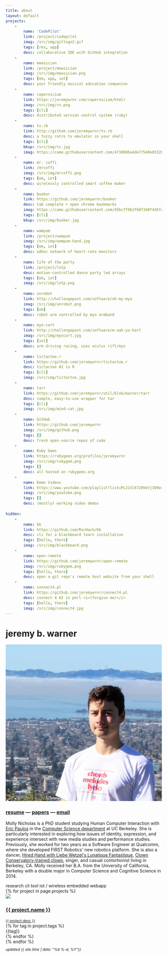 ```yaml
---
title: about
layout: default
projects:
    -
        name: 'CodePilot'
        link: /project/codepilot
        imag: /src/img/gitlogo2.gif
        tags: [res, app]
        desc: collaborative IDE with GitHub integration
    -
        name: mewsician
        link: /project/mewsician
        imag: /src/img/mewsician.png
        tags: [em, app, iot]
        desc: your friendly musical education companion
    -
        name: copernicium
        link: https://jeremywrnr.com/copernicium/html/
        imag: /src/img/cn.png
        tags: [cli]
        desc: distributed version control system (ruby)
    -
        name: tv.rb
        link: http://github.com/jeremywrnr/tv.rb
        desc: a fuzzy retro tv emulator in your shell
        tags: [cli]
        bkup: /src/img/tv.jpg
        imag: https://camo.githubusercontent.com/4710696a4de77540e0532b2513476ef0dbc2b52d/687474703a2f2f692e696d6775722e636f6d2f69325a557059682e676966
    -
        name: mr. coffi
        link: /mrcoffi
        imag: /src/img/mrcoffi.png
        tags: [em, iot]
        desc: wirelessly controlled smart coffee maker
    -
        name: booker
        link: https://github.com/jeremywrnr/booker
        desc: tab complete + open chrome bookmarks
        imag: https://camo.githubusercontent.com/d5bcff9b2f68f340f445fd1e24df4fc4cb9bcd62/687474703a2f2f692e696d6775722e636f6d2f7979647162336d2e676966
        tags: [cli]
        bkup: /src/img/booker.jpg
    -
        name: wampum
        link: /project/wampum
        imag: /src/img/wampum-hand.jpg
        tags: [em, iot]
        desc: adhoc network of heart-rate monitors
    -
        name: life of the party
        link: /project/lotp
        desc: motion-controlled dance party led arrays
        tags: [em, iot]
        imag: /src/img/lotp.png
    -
        name: unrobot
        link: http://challengepost.com/software/oh-my-myo
        imag: /src/img/unrobot.png
        tags: [em]
        desc: robot arm controlled by myo armband
    -
        name: myo-cart
        link: http://challengepost.com/software/m-aah-yo-kart
        imag: /src/img/myocart.jpg
        tags: [iot]
        desc: arm driving racing, uses oculus rift/myo
    -
        name: tictactoe.r
        link: https://github.com/jeremywrnr/tictactoe.r
        desc: tictactoe AI in R
        tags: [cli]
        imag: /src/img/tictactoe.jpg
    -
        name: tarr
        link: https://github.com/jeremywrnr/util/blob/master/tarr
        desc: simple, easy-to-use wrapper for tar
        tags: [cli]
        imag: /src/img/mind-cat.jpg
    -
        name: GitHub
        link: https://github.com/jeremywrnr
        imag: /src/img/github.png
        tags: []
        desc: fresh open-source repos of code
    -
        name: Ruby Gems
        link: https://rubygems.org/profiles/jeremywrnr
        imag: /src/img/rubygem.png
        tags: []
        desc: all hosted on rubygems.org
    -
        name: Demo Videos
        link: https://www.youtube.com/playlist?list=PL3iSl6720Vm7j3O9ex-FjVuZ9ZaiL4ph0
        imag: /src/img/youtube.png
        tags: []
        desc: (mostly) working video demos

hidden:
    -
        name: bb
        link: https://github.com/RocHack/bb
        desc: cli for a blackboard learn installation
        tags: [hello, there]
        imag: /src/img/blackboard.png
    -
        name: open-remote
        link: https://github.com/jeremywrnr/open-remote
        imag: /src/img/rubygem.png
        tags: [hello, there]
        desc: open a git repo's remote host website from your shell
    -
        name: connect4.pl
        link: https://github.com/jeremywrnr/connect4.pl
        desc: connect 4 AI in perl <i>(forgive me)</i>
        tags: [hello, there]
        imag: /src/img/connect4.jpg
---
```



# jeremy b. warner

<div class="clearfix">
<img id="prof" alt="Look on my Face, ye mighty, and despair. " src="/src/img/hills.jpg">

<h3>
<a href="/cv">resume</a> —
<a href="/papers">papers</a> —
<a href="&#109;&#097;&#105;&#108;&#116;&#111;:&#106;&#101;&#114;&#101;&#109;&#121;&#046;&#119;&#097;&#114;&#110;&#101;&#114;&#064;&#098;&#101;&#114;&#107;&#101;&#108;&#101;&#121;&#046;&#101;&#100;&#117;">email</a>
</h3>

<p> Molly Nicholas is a PhD student studying Human Computer Interaction 
  with <a href="http://www.paulos.net/">Eric Paulos</a> in the <a href="http://www.cs.berkeley.edu" target="_blank">Computer Science department</a> at UC Berkeley. She is particularly interested in exploring how issues of identity, expression, and experience intersect with new media studies and performance studies.  Previously, she worked for two years as a Software Engineer at Qualcomm, where she developed FIRST Robotics’ new robotics platform. She is also a dancer, <a href="http://www.lunfan.com/">Hired Hand with Liebe Wetzel's Lunatique Fantastique</a>, <a href="http://circuscenter.org/clown">Clown Conservatory-trained clown</a>, singer, and casual contortionist living in Berkeley, CA.  Molly received her B.A. from the University of California, Berkeley with a double major in Computer Science and Cognitive Science in 2014.

</div><!--clearfix-->

<div id="tags">
  <span class="tag res">research</span>
  <span class="tag cli">cli tool</span>
  <span class="tag iot">iot / wireless</span>
  <span class="tag em">embedded</span>
  <span class="tag app">webapp</span>
</div>

<div id='projects'>
{% for project in page.projects %}
<div class="project">
  <a href="{{ project.link }}">
  <img src="{{ project.imag }}" class="project-image"/>
  <div class="project-info">
  <h3>{{ project.name }} </h3>
  <small>{{ project.desc }}</small>
  </div>
  </a>
  <div class="project-tags">
  {% for tag in project.tags %} <div class="tag {{tag}}">{{tag}}</div>
  {% endfor %}</div>
</div>
{% endfor %}
</div>


<p style="margin: 0.5em 0em 10em 0em;">
<small><i>
<!--<a href="/mit-license">license</a> --->
updated {{ site.time | date: "%b %-d, %Y"}} </i></small>
</p>

<footer>
<script src="/src/js/project.js" async>
</footer>
